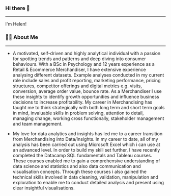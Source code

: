 ### Hi there 👋 

*** 
I'm Helen!

### 👩‍💻 About Me

***

  * A motivated, self-driven and highly analytical individual with a passion for spotting trends and patterns and deep diving into consumer behaviours. With a BSc in Psychology and 12 years experience as a Retail & Ecommerce Merchandiser, I have extensive experience analysing different datasets. Example analyses conducted in my current role include sales and profit reporting, marketing performance, pricing structures, competitor offerings and digital metrics e.g. visits, conversion, average order value, bounce rate. As a Merchandiser I use these insights to identify growth opportunities and influence business decisions to increase profitability. My career in Merchandising has taught me to think strategically with both long term and short term goals in mind, invaluable skills in problem solving, attention to detail, managing change, working cross functionally, stakeholder management and team management.

   
  * My love for data analytics and insights has led me to a career transition from Merchandising into Data/Insights. In my career to date, all of my analysis has been carried out using Microsoft Excel which i can use at an advanced level. In order to build my skill set further, I have recently completed the Datacamp SQL fundamentals and Tableau courses. These courses enabled me to gain a comprehensive understanding of data science and statistics and also data communication and visualisation concepts. Through these courses i also gained the technical skills involved in data cleaning, validation, manipulation and exploration to enable me to conduct detailed analysis and present using clear insightful visualisations.
  
  









<!--
**HelenOffredi/HelenOffredi** is a ✨ _special_ ✨ repository because its `README.md` (this file) appears on your GitHub profile.

Here are some ideas to get you started:

- 🔭 I’m currently working on ...
- 🌱 I’m currently learning ...
- 👯 I’m looking to collaborate on ...
- 🤔 I’m looking for help with ...
- 💬 Ask me about ...
- 📫 How to reach me: ...
- 😄 Pronouns: ...
- ⚡ Fun fact: ...
-->
